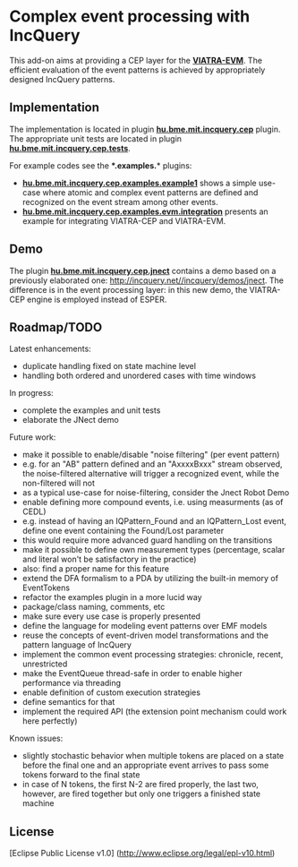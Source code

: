 Complex event processing with IncQuery
======================================

This add-on aims at providing a CEP layer for the **[VIATRA-EVM](http://www.eclipse.org/viatra2/)**. The efficient evaluation of the event patterns is achieved by appropriately designed IncQuery patterns.

Implementation
--------------

The implementation is located in plugin **[hu.bme.mit.incquery.cep](https://github.com/istvanrath/EMF-IncQuery-Addons/tree/master/cep/hu.bme.mit.incquery.cep)** plugin. The appropriate unit tests are located in plugin **[hu.bme.mit.incquery.cep.tests](https://github.com/istvanrath/EMF-IncQuery-Addons/tree/master/cep/hu.bme.mit.incquery.cep.tests)**.

For example codes see the **\*.examples.*** plugins:
* **[hu.bme.mit.incquery.cep.examples.example1](https://github.com/istvanrath/EMF-IncQuery-Addons/tree/master/cep/hu.bme.mit.incquery.cep.examples.example1)** shows a simple use-case where atomic and complex event patterns are defined and recognized on the event stream among other events.
* **[hu.bme.mit.incquery.cep.examples.evm.integration](https://github.com/istvanrath/EMF-IncQuery-Addons/tree/master/cep/hu.bme.mit.incquery.cep.examples.evm.integration)** presents an example for integrating  VIATRA-CEP and VIATRA-EVM.

Demo
--------------
The plugin **[hu.bme.mit.incquery.cep.jnect](https://github.com/istvanrath/EMF-IncQuery-Addons/tree/master/cep/hu.bme.mit.incquery.cep.jnect)** contains a demo based on a previously elaborated one: http://incquery.net//incquery/demos/jnect. The difference is in the event processing layer: in this new demo, the VIATRA-CEP engine is employed instead of ESPER.

Roadmap/TODO
------------

Latest enhancements:
* duplicate handling fixed on state machine level
* handling both ordered and unordered cases with time windows

In progress:
* complete the examples and unit tests
* elaborate the JNect demo

Future work:
* make it possible to enable/disable "noise filtering" (per event pattern)
 * e.g. for an "AB" pattern defined and an "AxxxxBxxx" stream observed, the noise-filtered alternative will trigger a recognized event, while the non-filtered will not
 * as a typical use-case for noise-filtering, consider the Jnect Robot Demo 
* enable defining more compound events, i.e. using measurments (as of CEDL)
 * e.g. instead of having an IQPattern_Found and an IQPattern_Lost event, define one event containing the Found/Lost parameter
 * this would require more advanced guard handling on the transitions
 * make it possible to define own measurement types (percentage, scalar and literal won't be satisfactory in the practice)
 * also: find a proper name for this feature
* extend the DFA formalism to a PDA by utilizing the built-in memory of EventTokens
* refactor the examples plugin in a more lucid way
 * package/class naming, comments, etc
 * make sure every use case is properly presented
* define the language for modeling event patterns over EMF models
 * reuse the concepts of event-driven model transformations and the pattern language of IncQuery
* implement the common event processing strategies: chronicle, recent, unrestricted
* make the EventQueue thread-safe in order to enable higher performance via threading
* enable definition of custom execution strategies
 * define semantics for that
 * implement the required API (the extension point mechanism could work here perfectly)

Known issues:
* slightly stochastic behavior when multiple tokens are placed on a state before the final one and an appropriate event arrives to pass some tokens forward to the final state
 * in case of N tokens, the first N-2 are fired properly, the last two, however, are fired together but only one triggers a finished state machine


License
-------
[Eclipse Public License v1.0] (http://www.eclipse.org/legal/epl-v10.html)
